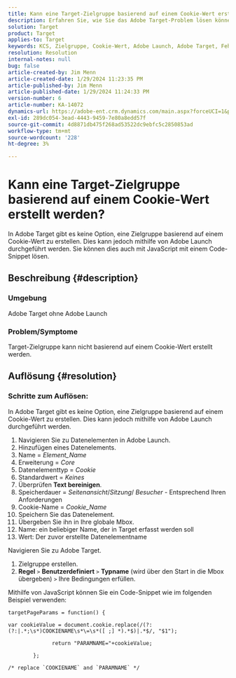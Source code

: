 ```yaml
---
title: Kann eine Target-Zielgruppe basierend auf einem Cookie-Wert erstellt werden?
description: Erfahren Sie, wie Sie das Adobe Target-Problem lösen können, bei dem Sie keine Target-Zielgruppe basierend auf einem Cookie-Wert erstellen können.
solution: Target
product: Target
applies-to: Target
keywords: KCS, Zielgruppe, Cookie-Wert, Adobe Launch, Adobe Target, Fehlerbehebung, Option, JavaScript
resolution: Resolution
internal-notes: null
bug: false
article-created-by: Jim Menn
article-created-date: 1/29/2024 11:23:35 PM
article-published-by: Jim Menn
article-published-date: 1/29/2024 11:24:33 PM
version-number: 6
article-number: KA-14072
dynamics-url: https://adobe-ent.crm.dynamics.com/main.aspx?forceUCI=1&pagetype=entityrecord&etn=knowledgearticle&id=a193e566-fdbe-ee11-9079-6045bd006268
exl-id: 289dc054-3ead-4443-9459-7e80a8edd57f
source-git-commit: 4d8871db475f268ad53522dc9ebfc5c2850853ad
workflow-type: tm+mt
source-wordcount: '228'
ht-degree: 3%

---
```


# Kann eine Target-Zielgruppe basierend auf einem Cookie-Wert erstellt werden?


In Adobe Target gibt es keine Option, eine Zielgruppe basierend auf einem Cookie-Wert zu erstellen. Dies kann jedoch mithilfe von Adobe Launch durchgeführt werden. Sie können dies auch mit JavaScript mit einem Code-Snippet lösen.

## Beschreibung {#description}




### Umgebung



Adobe Target ohne Adobe Launch



### Problem/Symptome



Target-Zielgruppe kann nicht basierend auf einem Cookie-Wert erstellt werden.


## Auflösung {#resolution}




### Schritte zum Auflösen:

In Adobe Target gibt es keine Option, eine Zielgruppe basierend auf einem Cookie-Wert zu erstellen. Dies kann jedoch mithilfe von Adobe Launch durchgeführt werden.

1. Navigieren Sie zu Datenelementen in Adobe Launch.
2. Hinzufügen eines Datenelements.
3. Name = *Element_Name*
4. Erweiterung = *Core*
5. Datenelementtyp = *Cookie*
6. Standardwert = *Keines*
7. Überprüfen <b>Text bereinigen</b>.
8. Speicherdauer = *Seitenansicht*/*Sitzung*/ *Besucher* - Entsprechend Ihren Anforderungen
9. Cookie-Name = *Cookie_Name*
10. Speichern Sie das Datenelement.
11. Übergeben Sie ihn in Ihre globale Mbox.
12. Name: ein beliebiger Name, der in Target erfasst werden soll
13. Wert: Der zuvor erstellte Datenelementname


Navigieren Sie zu Adobe Target.

1. Zielgruppe erstellen.
2. <b>Regel</b> `>`  <b>Benutzerdefiniert</b> `>`  <b>Typname</b> (wird über den Start in die Mbox übergeben) `>`  Ihre Bedingungen erfüllen.




Mithilfe von JavaScript können Sie ein Code-Snippet wie im folgenden Beispiel verwenden:


```
targetPageParams = function() {

var cookieValue = document.cookie.replace(/(?:(?:|.*;\s*)COOKIENAME\s*\=\s*([ ;] *).*$)|.*$/, "$1");

              return "PARAMNAME="+cookieValue;

        };

/* replace `COOKIENAME` and `PARAMNAME` */
```
